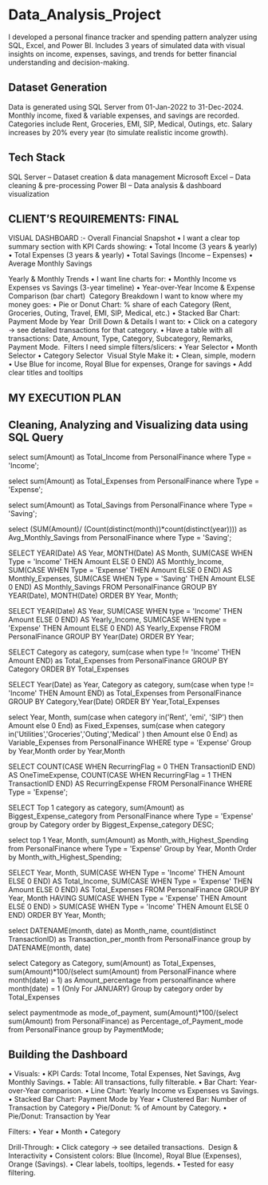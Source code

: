 # Data_Analysis_Project

I developed a personal finance tracker and spending pattern analyzer using SQL, Excel, and Power BI. Includes 3 years of simulated data with visual insights on income, expenses, savings, and trends for better financial understanding and decision-making.


## Dataset Generation
Data is generated using SQL Server from 01-Jan-2022 to 31-Dec-2024.
Monthly income, fixed & variable expenses, and savings are recorded.
Categories include Rent, Groceries, EMI, SIP, Medical, Outings, etc.
Salary increases by 20% every year (to simulate realistic income growth).



## Tech Stack
SQL Server – Dataset creation & data management
Microsoft Excel – Data cleaning & pre-processing
Power BI – Data analysis & dashboard visualization



## CLIENT’S REQUIREMENTS: FINAL 
VISUAL DASHBOARD :-
Overall Financial Snapshot
 • I want a clear top summary section with KPI Cards showing:
 • Total Income (3 years & yearly)
 • Total Expenses (3 years & yearly)
 • Total Savings (Income – Expenses)
 • Average Monthly Savings
 
Yearly & Monthly Trends
 • I want line charts for:
 • Monthly Income vs Expenses vs Savings (3-year timeline)
 • Year-over-Year Income & Expense Comparison (bar chart)
️
Category Breakdown
I want to know where my money goes:
 • Pie or Donut Chart: % share of each Category (Rent, Groceries, Outing, 
    Travel, EMI, SIP, Medical, etc.)
 • Stacked Bar Chart: Payment Mode by Year
 ️
Drill Down & Details
I want to:
 • Click on a category → see detailed transactions for that category.
 • Have a table with all transactions: Date, Amount, Type, Category, 
    Subcategory, Remarks, Payment Mode.
 ️
Filters
I need simple filters/slicers:
 • Year Selector
 • Month Selector
 • Category Selector
 ️
Visual Style
Make it:
 • Clean, simple, modern
 • Use Blue for income, Royal Blue for expenses, Orange for savings
 • Add clear titles and tooltips

## MY EXECUTION PLAN

## Cleaning, Analyzing and Visualizing data using SQL Query

select sum(Amount) as Total_Income from PersonalFinance
where Type = 'Income';
 

select sum(Amount) as Total_Expenses from PersonalFinance
where Type = 'Expense';
 

select sum(Amount) as Total_Savings from PersonalFinance
where Type = 'Saving';
 
select (SUM(Amount)/ (Count(distinct(month))*count(distinct(year)))) as Avg_Monthly_Savings from PersonalFinance
where Type = 'Saving';
 

SELECT 
    YEAR(Date) AS Year,
    MONTH(Date) AS Month,
    SUM(CASE WHEN Type = 'Income' THEN Amount ELSE 0 END) AS Monthly_Income,
    SUM(CASE WHEN Type = 'Expense' THEN Amount ELSE 0 END) AS Monthly_Expenses,
    SUM(CASE WHEN Type = 'Saving' THEN Amount ELSE 0 END) AS Monthly_Savings
FROM PersonalFinance
GROUP BY YEAR(Date), MONTH(Date)
ORDER BY Year, Month;
 

SELECT
    YEAR(Date) AS Year,
    SUM(CASE WHEN type = 'Income' THEN Amount ELSE 0 END) AS Yearly_Income,
    SUM(CASE WHEN type = 'Expense' THEN Amount ELSE 0 END) AS Yearly_Expense
FROM PersonalFinance
GROUP BY Year(Date)
ORDER BY Year;
 

SELECT
    Category as category,
    sum(case when type != 'Income' THEN Amount END) as Total_Expenses from PersonalFinance
GROUP BY Category
ORDER BY Total_Expenses
 

SELECT
    Year(Date) as Year,
    Category as category,
    sum(case when type != 'Income' THEN Amount END) as Total_Expenses from PersonalFinance
GROUP BY Category,Year(Date)
ORDER BY Year,Total_Expenses
 
select 
    	Year,
   	Month,
    	sum(case when category in('Rent', 'emi', 'SIP') then Amount else 0 End) as Fixed_Expenses,
sum(case when category in('Utilities','Groceries','Outing','Medical' ) then Amount else 0 End) as  Variable_Expenses
from PersonalFinance
WHERE type = 'Expense'
Group by Year,Month
order by Year,Month
 

SELECT 
    COUNT(CASE WHEN RecurringFlag = 0 THEN TransactionID END) AS OneTimeExpense,
    COUNT(CASE WHEN RecurringFlag = 1 THEN TransactionID END) AS RecurringExpense
FROM PersonalFinance
WHERE Type = 'Expense';
 
SELECT
    Top 1
    category as category,
    sum(Amount) as Biggest_Expense_category
    from PersonalFinance
    where Type = 'Expense'
group by Category
order by Biggest_Expense_category DESC;
 

select
    top 1
    Year,
    Month,
    sum(Amount) as Month_with_Highest_Spending
    from PersonalFinance
    where Type = 'Expense'
Group by Year, Month
Order by Month_with_Highest_Spending;
 

SELECT 
  Year,
  Month,
  SUM(CASE WHEN Type = 'Income' THEN Amount ELSE 0 END) AS Total_Income,
  SUM(CASE WHEN Type = 'Expense' THEN Amount ELSE 0 END) AS Total_Expenses
FROM PersonalFinance
GROUP BY Year, Month
HAVING SUM(CASE WHEN Type = 'Expense' THEN Amount ELSE 0 END)  >  SUM(CASE WHEN Type = 'Income' THEN Amount ELSE 0 END)
ORDER BY Year, Month;
 
select
    DATENAME(month, date) as Month_name,
    count(distinct TransactionID) as Transaction_per_month
    from PersonalFinance
group by DATENAME(month, date)
 

select
    Category as Category,
    sum(Amount) as Total_Expenses,
    sum(Amount)*100/(select sum(Amount) from PersonalFinance  where month(date) = 1) as Amount_percentage
    from personalfinance
    where month(date) = 1                                     (Only For JANUARY)
Group by category
order by Total_Expenses
 

select
    paymentmode as mode_of_payment,
    sum(Amount)*100/(select sum(Amount) from PersonalFinance) as Percentage_of_Payment_mode
    from PersonalFinance
group by PaymentMode;
 


 ## Building the Dashboard
 
• Visuals:
 • KPI Cards: Total Income, Total Expenses, Net Savings, Avg Monthly Savings.
 • Table: All transactions, fully filterable.
 • Bar Chart: Year-over-Year comparison.
 • Line Chart: Yearly Income vs Expenses vs Savings.
 • Stacked Bar Chart: Payment Mode by Year
 • Clustered Bar: Number of Transaction by Category
 • Pie/Donut: % of Amount by Category.
 • Pie/Donut: Transaction by Year
 
Filters:
 • Year
 • Month
 • Category
 
Drill-Through:
 • Click category → see detailed transactions.
 ️
Design & Interactivity
 • Consistent colors: Blue (Income), Royal Blue (Expenses), Orange (Savings).
 • Clear labels, tooltips, legends.
 • Tested for easy filtering.









